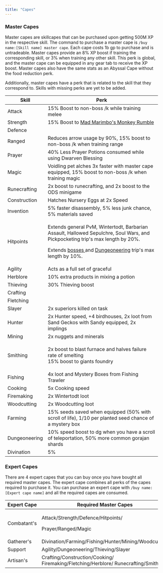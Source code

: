 ```yaml
---
title: "Capes"
---
```


### Master Capes

Master capes are skillcapes that can be purchased upon getting 500M XP in the respective skill. The command to purchase a master cape is `/buy name:[Skill name] master cape`. Each cape costs 1b gp to purchase and is untradeable. Master capes provide an 8% XP boost if training the corresponding skill, or 3% when training any other skill. This perk is global, and the master cape can be equipped in any gear tab to receive the XP boost. Master capes also have the same stats as an Abyssal Cape without the food reduction perk.

Additionally, master capes have a perk that is related to the skill that they correspond to. Skills with missing perks are yet to be added.

| Skill         | Perk                                                                                                                                                                                                                                                                                                       |
| ------------- | ---------------------------------------------------------------------------------------------------------------------------------------------------------------------------------------------------------------------------------------------------------------------------------------------------------- |
| Attack        | 15% Boost to non-boss /k while training melee                                                                                                                                                                                                                                                              |
| Strength      | 15% Boost to [Mad Marimbo's Monkey Rumble](../../minigames/mad-marimbos-monkey-rumble/)                                                                                                                                                                                                                    |
| Defence       |                                                                                                                                                                                                                                                                                                            |
| Ranged        | Reduces arrow usage by 90%, 15% boost to non-boss /k when training range                                                                                                                                                                                                                                   |
| Prayer        | 40% Less Prayer Potions consumed while using Dwarven Blessing                                                                                                                                                                                                                                              |
| Magic         | Voidling pet alches 3x faster with master cape equipped, 15% boost to non-boss /k when training magic                                                                                                                                                                                                      |
| Runecrafting  | 2x boost to runecrafting, and 2x boost to the ODS minigame                                                                                                                                                                                                                                                 |
| Construction  | Hatches Nursery Eggs at 2x Speed                                                                                                                                                                                                                                                                           |
| Invention     | 5% faster disassembly, 5% less junk chance, 5% materials saved                                                                                                                                                                                                                                             |
| Hitpoints     | <p>Extends general PvM, Wintertodt, Barbarian Assault, Hallowed Sepulchre, Soul Wars, and Pickpocketing trip's max length by 20%.</p><p>Extends <a href="../../bso-custom-killables/bosses/">bosses </a>and <a href="../../skills/dungeoneering-training/">Dungeoneering</a> trip's max length by 10%.</p> |
| Agility       | Acts as a full set of graceful                                                                                                                                                                                                                                                                             |
| Herblore      | 10% extra products in mixing a potion                                                                                                                                                                                                                                                                      |
| Thieving      | 30% Thieving boost                                                                                                                                                                                                                                                                                         |
| Crafting      |                                                                                                                                                                                                                                                                                                            |
| Fletching     |                                                                                                                                                                                                                                                                                                            |
| Slayer        | 2x superiors killed on task                                                                                                                                                                                                                                                                                |
| Hunter        | 2x Hunter speed, +4 birdhouses, 2x loot from Sand Geckos with Sandy equipped, 2x implings                                                                                                                                                                                                                  |
| Mining        | 2x nuggets and minerals                                                                                                                                                                                                                                                                                    |
| Smithing      | <p>2x boost to blast furnace and halves failure rate of smelting<br>15% boost to giants foundry</p>                                                                                                                                                                                                        |
| Fishing       | 4x loot and Mystery Boxes from Fishing Trawler                                                                                                                                                                                                                                                             |
| Cooking       | 5x Cooking speed                                                                                                                                                                                                                                                                                           |
| Firemaking    | 2x Wintertodt loot                                                                                                                                                                                                                                                                                         |
| Woodcutting   | 2x Woodcutting loot                                                                                                                                                                                                                                                                                        |
| Farming       | 15% seeds saved when equipped (50% with scroll of life), 1/10 per planted seed chance of a mystery box                                                                                                                                                                                                     |
| Dungeoneering | 10% speed boost to dg when you have a scroll of teleportation, 50% more common gorajan shards                                                                                                                                                                                                              |
| Divination    | 5%                                                                                                                                                                                                                                                                                                         |

### **Expert Capes**

There are 4 expert capes that you can buy once you have bought all required master capes. The expert cape combines all perks of the capes required to purchase it. You can purchase an expert cape with `/buy name:[Expert cape name]` and all the required capes are consumed.

| Expert Cape | Required Master Capes                                                               |
| ----------- | ----------------------------------------------------------------------------------- |
| Combatant's | <p>Attack/Strength/Defence/Hitpoints/</p><p>Prayer/Ranged/Magic</p>                 |
| Gatherer's  | Divination/Farming/Fishing/Hunter/Mining/Woodcutting                                |
| Support     | Agility/Dungeoneering/Thieving/Slayer                                               |
| Artisan's   | Crafting/Construction/Cooking/ Firemaking/Fletching/Herblore/ Runecrafting/Smithing |
